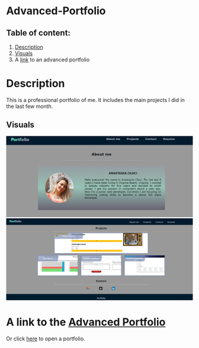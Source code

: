 # Advanced-Portfolio

## Table of content:

1. [Description](#description)
2. [Visuals](#visuals)
3. A [link](https://anastasiia-ciloci.github.io/Advanced-Portfolio/) to an advanced portfolio

# Description

This is a professional portfolio of me. It includes the main projects I did in the last few month.

## Visuals

![Screenshot of portfolio web](./assets/images/images_for-README/2022-03-16_21-22-59.png)
![Screenshot of portfolio web](./assets/images/images_for-README/2022-03-16_21-23-46.png)

# A link to the [Advanced Portfolio](https://anastasiia-ciloci.github.io/Advanced-Portfolio/)

Or click [here](https://anastasiia-ciloci.github.io/Advanced-Portfolio/) to open a portfolio.
